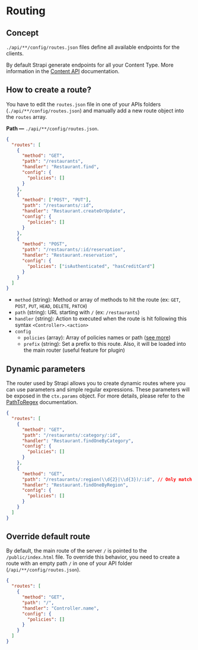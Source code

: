 # Routing

## Concept

`./api/**/config/routes.json` files define all available endpoints for the clients.

By default Strapi generate endpoints for all your Content Type. More information in the [Content API](../content-api/api-endpoints.md) documentation.

## How to create a route?

You have to edit the `routes.json` file in one of your APIs folders (`./api/**/config/routes.json`) and manually add a new route object into the `routes` array.

**Path —** `./api/**/config/routes.json`.

```json
{
  "routes": [
    {
      "method": "GET",
      "path": "/restaurants",
      "handler": "Restaurant.find",
      "config": {
        "policies": []
      }
    },
    {
      "method": ["POST", "PUT"],
      "path": "/restaurants/:id",
      "handler": "Restaurant.createOrUpdate",
      "config": {
        "policies": []
      }
    },
    {
      "method": "POST",
      "path": "/restaurants/:id/reservation",
      "handler": "Restaurant.reservation",
      "config": {
        "policies": ["isAuthenticated", "hasCreditCard"]
      }
    }
  ]
}
```

- `method` (string): Method or array of methods to hit the route (ex: `GET`, `POST`, `PUT`, `HEAD`, `DELETE`, `PATCH`)
- `path` (string): URL starting with `/` (ex: `/restaurants`)
- `handler` (string): Action to executed when the route is hit following this syntax `<Controller>.<action>`
- `config`
  - `policies` (array): Array of policies names or path ([see more](./policies.md))
  - `prefix` (string): Set a prefix to this route. Also, it will be loaded into the main router (useful feature for plugin)

## Dynamic parameters

The router used by Strapi allows you to create dynamic routes where you can use parameters and simple regular expressions. These parameters will be exposed in the `ctx.params` object. For more details, please refer to the [PathToRegex](https://github.com/pillarjs/path-to-regexp) documentation.

```json
{
  "routes": [
    {
      "method": "GET",
      "path": "/restaurants/:category/:id",
      "handler": "Restaurant.findOneByCategory",
      "config": {
        "policies": []
      }
    },
    {
      "method": "GET",
      "path": "/restaurants/:region(\\d{2}|\\d{3})/:id", // Only match when the first parameter contains 2 or 3 digits.
      "handler": "Restaurant.findOneByRegion",
      "config": {
        "policies": []
      }
    }
  ]
}
```

## Override default route

By default, the main route of the server `/` is pointed to the `/public/index.html` file. To override this behavior, you need to create a route with an empty path `/` in one of your API folder (`/api/**/config/routes.json`).

```json
{
  "routes": [
    {
      "method": "GET",
      "path": "/",
      "handler": "Controller.name",
      "config": {
        "policies": []
      }
    }
  ]
}
```
